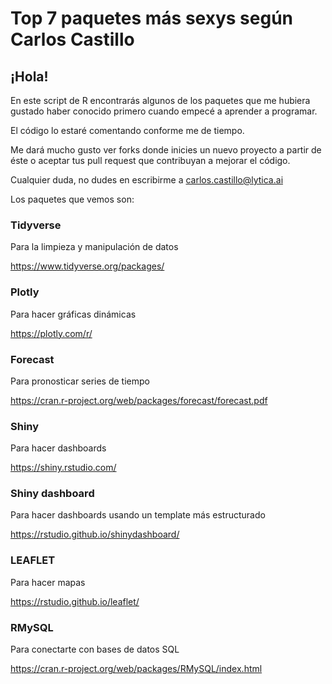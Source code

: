 # Top 7 paquetes más sexys según Carlos Castillo


## ¡Hola!

En este script de R encontrarás algunos de los paquetes que me hubiera gustado haber conocido primero cuando empecé a aprender a programar. 

El código lo estaré comentando conforme me de tiempo. 

Me dará mucho gusto ver forks donde inicies un nuevo proyecto a partir de éste o aceptar tus pull request que contribuyan a mejorar el código. 

Cualquier duda, no dudes en escribirme a carlos.castillo@lytica.ai

Los paquetes que vemos son:

### Tidyverse 

Para la limpieza y manipulación de datos

https://www.tidyverse.org/packages/

### Plotly

Para hacer gráficas dinámicas

https://plotly.com/r/

### Forecast

Para pronosticar series de tiempo

https://cran.r-project.org/web/packages/forecast/forecast.pdf

### Shiny

Para hacer dashboards

https://shiny.rstudio.com/

### Shiny dashboard

Para hacer dashboards usando un template más estructurado

https://rstudio.github.io/shinydashboard/

### LEAFLET

Para hacer mapas

https://rstudio.github.io/leaflet/

### RMySQL

Para conectarte con bases de datos SQL

https://cran.r-project.org/web/packages/RMySQL/index.html

